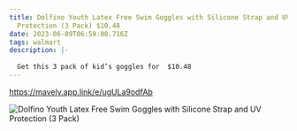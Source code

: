 ```yaml
---
title: Dolfino Youth Latex Free Swim Goggles with Silicone Strap and UV
  Protection (3 Pack) $10.48
date: 2023-06-09T06:59:08.716Z
tags: walmart
description: |-
  
  Get this 3 pack of kid’s goggles for  $10.48
---
```

https://mavely.app.link/e/ugULa9odfAb

<!--StartFragment-->

![Dolfino Youth Latex Free Swim Goggles with Silicone Strap and UV Protection (3 Pack)](https://i5.walmartimages.com/asr/054da2fd-2455-4cb2-88b9-eb92f6f28e2c.8fa83586ad76b08e8ecec7d74ebbe6e1.jpeg?odnHeight=2000&odnWidth=2000&odnBg=FFFFFF)

<!--EndFragment-->